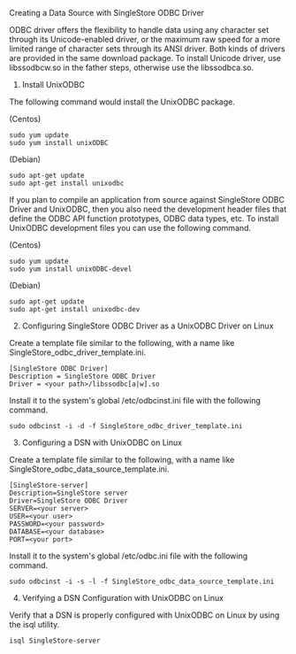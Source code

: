Creating a Data Source with SingleStore ODBC Driver

ODBC driver offers the flexibility to handle data using any character set through
its Unicode-enabled driver, or the maximum raw speed for a more limited range of character
sets through its ANSI driver.
Both kinds of drivers are provided in the same download package.
To install Unicode driver, use libssodbcw.so in the father steps,
otherwise use the libssodbca.so.

1. Install UnixODBC

The following command would install the UnixODBC package.

(Centos)
```
sudo yum update
sudo yum install unixODBC
```
(Debian)
```
sudo apt-get update
sudo apt-get install unixodbc
```

If you plan to compile an application from source against SingleStore ODBC Driver and UnixODBC,
then you also need the development header files that define the ODBC API function prototypes,
ODBC data types, etc.
To install UnixODBC development files you can use the following command.

(Centos)
```
sudo yum update
sudo yum install unixODBC-devel
```
(Debian)
```
sudo apt-get update
sudo apt-get install unixodbc-dev
```

2. Configuring SingleStore ODBC Driver as a UnixODBC Driver on Linux

Create a template file similar to the following,
with a name like SingleStore_odbc_driver_template.ini.

```
[SingleStore ODBC Driver]
Description = SingleStore ODBC Driver
Driver = <your path>/libssodbc[a|w].so
```

Install it to the system's global /etc/odbcinst.ini file with the following command.

```
sudo odbcinst -i -d -f SingleStore_odbc_driver_template.ini
```

3. Configuring a DSN with UnixODBC on Linux

Create a template file similar to the following,
with a name like SingleStore_odbc_data_source_template.ini.

```
[SingleStore-server]
Description=SingleStore server
Driver=SingleStore ODBC Driver
SERVER=<your server>
USER=<your user>
PASSWORD=<your password>
DATABASE=<your database>
PORT=<your port>
```

Install it to the system's global /etc/odbc.ini file with the following command.

```
sudo odbcinst -i -s -l -f SingleStore_odbc_data_source_template.ini
```

4. Verifying a DSN Configuration with UnixODBC on Linux

Verify that a DSN is properly configured with UnixODBC on Linux by using the isql utility.

```
isql SingleStore-server
```
